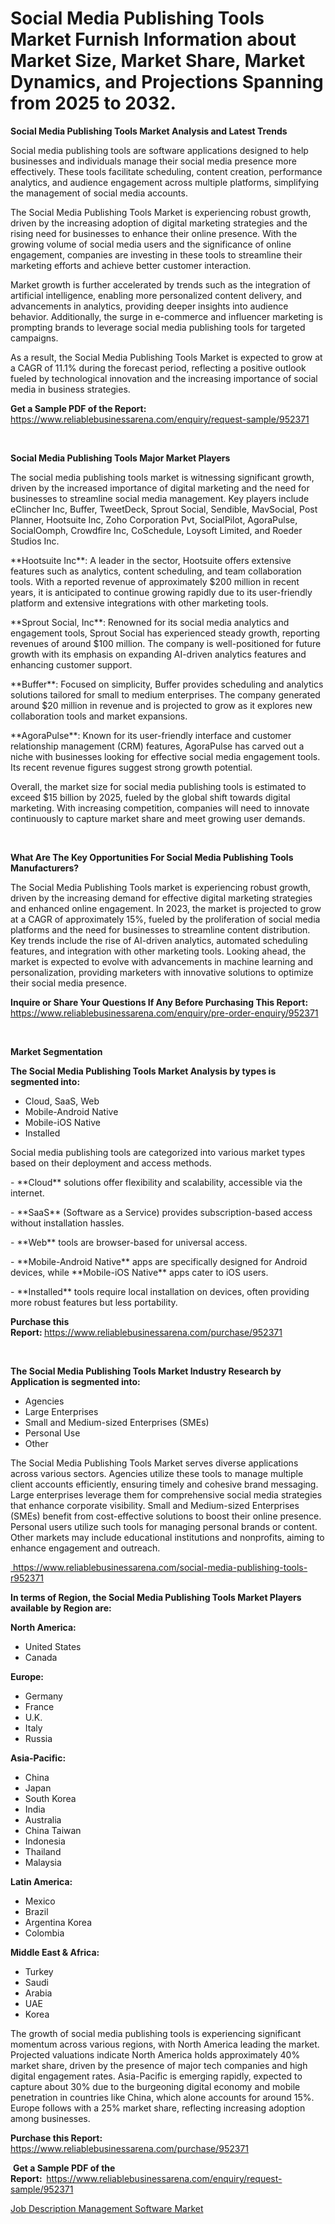 <p><h1>Social Media Publishing Tools Market Furnish Information about Market Size, Market Share, Market Dynamics, and Projections Spanning from 2025 to 2032.</h1></p><p><strong>Social Media Publishing Tools Market Analysis and Latest Trends</strong></p>
<p><p>Social media publishing tools are software applications designed to help businesses and individuals manage their social media presence more effectively. These tools facilitate scheduling, content creation, performance analytics, and audience engagement across multiple platforms, simplifying the management of social media accounts.</p><p>The Social Media Publishing Tools Market is experiencing robust growth, driven by the increasing adoption of digital marketing strategies and the rising need for businesses to enhance their online presence. With the growing volume of social media users and the significance of online engagement, companies are investing in these tools to streamline their marketing efforts and achieve better customer interaction.</p><p>Market growth is further accelerated by trends such as the integration of artificial intelligence, enabling more personalized content delivery, and advancements in analytics, providing deeper insights into audience behavior. Additionally, the surge in e-commerce and influencer marketing is prompting brands to leverage social media publishing tools for targeted campaigns. </p><p>As a result, the Social Media Publishing Tools Market is expected to grow at a CAGR of 11.1% during the forecast period, reflecting a positive outlook fueled by technological innovation and the increasing importance of social media in business strategies.</p></p>
<p><strong>Get a Sample PDF of the Report:&nbsp;</strong> <a href="https://www.reliablebusinessarena.com/enquiry/request-sample/952371?utm_campaign=3099&utm_medium=2&utm_source=Github&utm_content=ia&utm_term=06032025&utm_id=social-media-publishing-tools">https://www.reliablebusinessarena.com/enquiry/request-sample/952371</a></p>
<p>&nbsp;</p>
<p><strong>Social Media Publishing Tools Major Market Players</strong></p>
<p><p>The social media publishing tools market is witnessing significant growth, driven by the increased importance of digital marketing and the need for businesses to streamline social media management. Key players include eClincher Inc, Buffer, TweetDeck, Sprout Social, Sendible, MavSocial, Post Planner, Hootsuite Inc, Zoho Corporation Pvt, SocialPilot, AgoraPulse, SocialOomph, Crowdfire Inc, CoSchedule, Loysoft Limited, and Roeder Studios Inc.</p><p>**Hootsuite Inc**: A leader in the sector, Hootsuite offers extensive features such as analytics, content scheduling, and team collaboration tools. With a reported revenue of approximately $200 million in recent years, it is anticipated to continue growing rapidly due to its user-friendly platform and extensive integrations with other marketing tools.</p><p>**Sprout Social, Inc**: Renowned for its social media analytics and engagement tools, Sprout Social has experienced steady growth, reporting revenues of around $100 million. The company is well-positioned for future growth with its emphasis on expanding AI-driven analytics features and enhancing customer support.</p><p>**Buffer**: Focused on simplicity, Buffer provides scheduling and analytics solutions tailored for small to medium enterprises. The company generated around $20 million in revenue and is projected to grow as it explores new collaboration tools and market expansions.</p><p>**AgoraPulse**: Known for its user-friendly interface and customer relationship management (CRM) features, AgoraPulse has carved out a niche with businesses looking for effective social media engagement tools. Its recent revenue figures suggest strong growth potential.</p><p>Overall, the market size for social media publishing tools is estimated to exceed $15 billion by 2025, fueled by the global shift towards digital marketing. With increasing competition, companies will need to innovate continuously to capture market share and meet growing user demands.</p></p>
<p>&nbsp;</p>
<p><strong>What Are The Key Opportunities For Social Media Publishing Tools Manufacturers?</strong></p>
<p><p>The Social Media Publishing Tools market is experiencing robust growth, driven by the increasing demand for effective digital marketing strategies and enhanced online engagement. In 2023, the market is projected to grow at a CAGR of approximately 15%, fueled by the proliferation of social media platforms and the need for businesses to streamline content distribution. Key trends include the rise of AI-driven analytics, automated scheduling features, and integration with other marketing tools. Looking ahead, the market is expected to evolve with advancements in machine learning and personalization, providing marketers with innovative solutions to optimize their social media presence.</p></p>
<p><strong>Inquire or Share Your Questions If Any Before Purchasing This Report:</strong> <a href="https://www.reliablebusinessarena.com/enquiry/pre-order-enquiry/952371?utm_campaign=3099&utm_medium=2&utm_source=Github&utm_content=ia&utm_term=06032025&utm_id=social-media-publishing-tools">https://www.reliablebusinessarena.com/enquiry/pre-order-enquiry/952371</a></p>
<p>&nbsp;</p>
<p><strong>Market Segmentation</strong></p>
<p><strong>The Social Media Publishing Tools Market Analysis by types is segmented into:</strong></p>
<p><ul><li>Cloud, SaaS, Web</li><li>Mobile-Android Native</li><li>Mobile-iOS Native</li><li>Installed</li></ul></p>
<p><p>Social media publishing tools are categorized into various market types based on their deployment and access methods. </p><p>- **Cloud** solutions offer flexibility and scalability, accessible via the internet. </p><p>- **SaaS** (Software as a Service) provides subscription-based access without installation hassles. </p><p>- **Web** tools are browser-based for universal access. </p><p>- **Mobile-Android Native** apps are specifically designed for Android devices, while **Mobile-iOS Native** apps cater to iOS users. </p><p>- **Installed** tools require local installation on devices, often providing more robust features but less portability.</p></p>
<p><strong>Purchase this Report:&nbsp;</strong><a href="https://www.reliablebusinessarena.com/purchase/952371?utm_campaign=3099&utm_medium=2&utm_source=Github&utm_content=ia&utm_term=06032025&utm_id=social-media-publishing-tools">https://www.reliablebusinessarena.com/purchase/952371</a></p>
<p>&nbsp;</p>
<p><strong>The Social Media Publishing Tools Market Industry Research by Application is segmented into:</strong></p>
<p><ul><li>Agencies</li><li>Large Enterprises</li><li>Small and Medium-sized Enterprises (SMEs)</li><li>Personal Use</li><li>Other</li></ul></p>
<p><p>The Social Media Publishing Tools Market serves diverse applications across various sectors. Agencies utilize these tools to manage multiple client accounts efficiently, ensuring timely and cohesive brand messaging. Large enterprises leverage them for comprehensive social media strategies that enhance corporate visibility. Small and Medium-sized Enterprises (SMEs) benefit from cost-effective solutions to boost their online presence. Personal users utilize such tools for managing personal brands or content. Other markets may include educational institutions and nonprofits, aiming to enhance engagement and outreach.</p></p>
<p><a href="https://www.reliablebusinessarena.com/social-media-publishing-tools-r952371?utm_campaign=3099&utm_medium=2&utm_source=Github&utm_content=ia&utm_term=06032025&utm_id=social-media-publishing-tools">&nbsp;https://www.reliablebusinessarena.com/social-media-publishing-tools-r952371</a></p>
<p><strong>In terms of Region, the Social Media Publishing Tools Market Players available by Region are:</strong></p>
<p>
    <p> <strong> North America: </strong>
        <ul>
            <li>United States</li>
            <li>Canada</li>
        </ul>
        </p> 
    <p> <strong> Europe: </strong>
        <ul>
            <li>Germany</li>
            <li>France</li>
            <li>U.K.</li>
            <li>Italy</li>
            <li>Russia</li>
        </ul>
        </p> 
    <p> <strong> Asia-Pacific: </strong>
        <ul>
            <li>China</li>
            <li>Japan</li>
            <li>South Korea</li>
            <li>India</li>
            <li>Australia</li>
            <li>China Taiwan</li>
            <li>Indonesia</li>
            <li>Thailand</li>
            <li>Malaysia</li>
        </ul>
        </p> 
    <p> <strong> Latin America: </strong>
        <ul>
            <li>Mexico</li>
            <li>Brazil</li>
            <li>Argentina Korea</li>
            <li>Colombia</li>
        </ul>
        </p> 
    <p> <strong> Middle East & Africa: </strong>
        <ul>
            <li>Turkey</li>
            <li>Saudi</li>
            <li>Arabia</li>
            <li>UAE</li>
            <li>Korea</li>
        </ul>
    </p>
    </p>
<p><p>The growth of social media publishing tools is experiencing significant momentum across various regions, with North America leading the market. Projected valuations indicate North America holds approximately 40% market share, driven by the presence of major tech companies and high digital engagement rates. Asia-Pacific is emerging rapidly, expected to capture about 30% due to the burgeoning digital economy and mobile penetration in countries like China, which alone accounts for around 15%. Europe follows with a 25% market share, reflecting increasing adoption among businesses.</p></p>
<p><strong>Purchase this Report: </strong><a href="https://www.reliablebusinessarena.com/purchase/952371?utm_campaign=3099&utm_medium=2&utm_source=Github&utm_content=ia&utm_term=06032025&utm_id=social-media-publishing-tools">https://www.reliablebusinessarena.com/purchase/952371</a></p>
<p>&nbsp;<strong>Get a Sample PDF of the Report:&nbsp;&nbsp;</strong><a href="https://www.reliablebusinessarena.com/enquiry/request-sample/952371?utm_campaign=3099&utm_medium=2&utm_source=Github&utm_content=ia&utm_term=06032025&utm_id=social-media-publishing-tools">https://www.reliablebusinessarena.com/enquiry/request-sample/952371</a></p>
<p><strong></strong></p>
<p><p><a href="https://github.com/salodipura00/Market-Research-Report-List-1/blob/main/job-description-management-software-market.md?utm_campaign=3099&utm_medium=2&utm_source=Github&utm_content=ia&utm_term=06032025&utm_id=social-media-publishing-tools">Job Description Management Software Market</a></p></p>